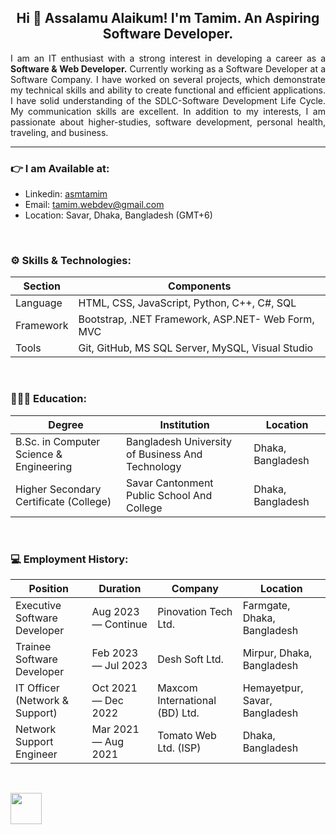 <h2 align="center">Hi 👋 Assalamu Alaikum! I'm Tamim. An Aspiring Software Developer. </h2>

<p align="justify">
I am an IT enthusiast with a strong interest in developing a career as a <b>Software & Web Developer.</b> Currently working as a Software Developer at a Software Company. I have worked on several projects, which demonstrate my technical skills and ability to create functional and efficient applications. I have solid understanding of the SDLC-Software Development Life Cycle. My communication skills are excellent. In addition to my interests, I am passionate about higher-studies, software development, personal health, traveling, and business.
</p>

<hr>

### 👉 I am Available at:

- Linkedin: <a href="https://linkedin.com/in/asmtamim">asmtamim</a>
- Email: <a href="mailto:tamim.webdev@gmail.com">tamim.webdev@gmail.com</a>
- Location: Savar, Dhaka, Bangladesh (GMT+6)

<br>


### ⚙️ Skills & Technologies:

| Section     | Components                                          |
| ----------- | --------------------------------------------------- | 
| Language    | HTML, CSS, JavaScript, Python, C++, C#, SQL         | 
| Framework   | Bootstrap, .NET Framework, ASP.NET- Web Form, MVC   | 
| Tools       | Git, GitHub, MS SQL Server, MySQL, Visual Studio    | 

<br>


### 👨🏻‍🎓 Education:

| Degree                                      | Institution                                         | Location             |
| ------------------------------------------- | --------------------------------------------------- | -------------------- |
| B.Sc. in Computer Science & Engineering     | Bangladesh University of Business And Technology    | Dhaka, Bangladesh    |
| Higher Secondary Certificate (College)      | Savar Cantonment Public School And College          | Dhaka, Bangladesh    |

<br>


### 💻 Employment History:

| Position                        | Duration               | Company                          | Location                       |
| ------------------------------- | ---------------------- | -------------------------------- | ------------------------------ |
| Executive Software Developer    | Aug 2023 — Continue    | Pinovation Tech Ltd.             | Farmgate, Dhaka, Bangladesh    |
| Trainee Software Developer      | Feb 2023 — Jul 2023    | Desh Soft Ltd.                   | Mirpur, Dhaka, Bangladesh      |
| IT Officer (Network & Support)  | Oct 2021 — Dec 2022    | Maxcom International (BD) Ltd.   | Hemayetpur, Savar, Bangladesh  |
| Network Support Engineer        | Mar 2021 — Aug 2021    | Tomato Web Ltd. (ISP)            | Dhaka, Bangladesh              |

<br>


<a href="https://www.codechef.com/users/asmtamim" target="_blank"><img align="center" src="https://cdn.codechef.com/images/cc-logo.svg" height="50" /></a> 
